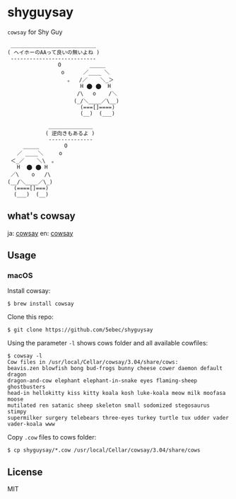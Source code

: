 # shyguysay
`cowsay` for Shy Guy

```
 ___________________________
( ヘイホーのAAって良いの無いよね )
 ---------------------------
                O         _____
                 o      ／____ ＼
                   。  /／    ＼_＞
                       H ⬤ ⬤  H
                      /\   o    /＼
                     (_/＼____／\__)
                       (===[]====)
                       (__)  (___)
```

```
             ______________
            ( 逆向きもあるよ )
             --------------
     _____        O
   ／ ____＼     o
 ＜_／    ＼\  。
   H  ⬤ ⬤ H
 ／\    o   /\
(__/＼____／\_)
  (====[]===)
  (___)  (__)
```

## what's cowsay
ja: [cowsay](https://ja.wikipedia.org/wiki/Cowsay)
en: [cowsay](https://en.wikipedia.org/wiki/Cowsay)

## Usage
### macOS
Install cowsay:
```shell
$ brew install cowsay
```

Clone this repo:
```shell
$ git clone https://github.com/5ebec/shyguysay
```

Using the parameter `-l` shows cows folder and all available cowfiles:
```shell
$ cowsay -l
Cow files in /usr/local/Cellar/cowsay/3.04/share/cows:
beavis.zen blowfish bong bud-frogs bunny cheese cower daemon default dragon
dragon-and-cow elephant elephant-in-snake eyes flaming-sheep ghostbusters
head-in hellokitty kiss kitty koala kosh luke-koala meow milk moofasa moose
mutilated ren satanic sheep skeleton small sodomized stegosaurus stimpy
supermilker surgery telebears three-eyes turkey turtle tux udder vader
vader-koala www
```

Copy `.cow` files to cows folder:
```shell
$ cp shyguysay/*.cow /usr/local/Cellar/cowsay/3.04/share/cows
```

## License
MIT
